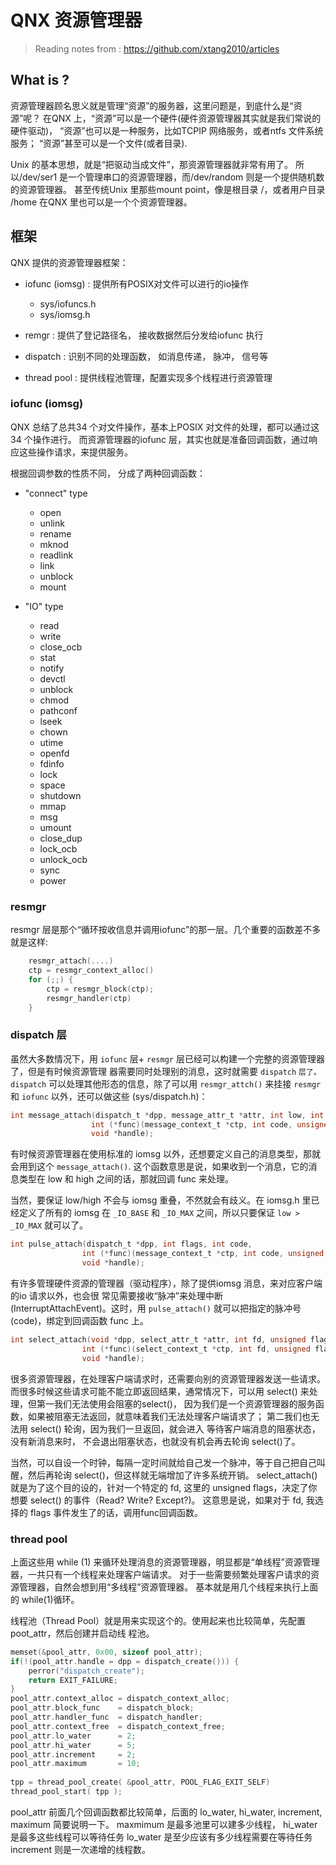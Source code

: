 # QNX 资源管理器

> Reading notes from : https://github.com/xtang2010/articles

## What is  ?

资源管理器顾名思义就是管理“资源”的服务器，这里问题是，到底什么是“资源”呢？
在QNX 上，“资源”可以是一个硬件(硬件资源管理器其实就是我们常说的硬件驱动)，
“资源”也可以是一种服务，比如TCPIP 网络服务，或者ntfs 文件系统服务；
“资源”甚至可以是一个文件(或者目录).

Unix 的基本思想，就是“把驱动当成文件”，那资源管理器就非常有用了。
所以/dev/ser1 是一个管理串口的资源管理器，而/dev/random 则是一个提供随机数的资源管理器。
甚至传统Unix 里那些mount point，像是根目录 /，或者用户目录 /home 在QNX 里也可以是一个个资源管理器。

## 框架

QNX 提供的资源管理器框架：
- iofunc (iomsg) : 提供所有POSIX对文件可以进行的io操作
    - sys/iofuncs.h
    - sys/iomsg.h

- remgr : 提供了登记路径名， 接收数据然后分发给iofunc 执行

- dispatch : 识别不同的处理函数， 如消息传递， 脉冲， 信号等

- thread pool : 提供线程池管理，配置实现多个线程进行资源管理


### iofunc (iomsg)
QNX 总结了总共34 个对文件操作，基本上POSIX 对文件的处理，都可以通过这34 个操作进行。
而资源管理器的iofunc 层，其实也就是准备回调函数，通过响应这些操作请求，来提供服务。

根据回调参数的性质不同， 分成了两种回调函数：

- "connect" type
    - open
    - unlink
    - rename
    - mknod
    - readlink
    - link
    - unblock
    - mount

- "IO" type
    - read
    - write
    - close_ocb
    - stat
    - notify
    - devctl
    - unblock
    - chmod
    - pathconf
    - lseek
    - chown
    - utime
    - openfd
    - fdinfo
    - lock
    - space
    - shutdown
    - mmap
    - msg
    - umount
    - close_dup
    - lock_ocb
    - unlock_ocb
    - sync
    - power

### resmgr

resmgr 层是那个“循环按收信息并调用iofunc”的那一层。几个重要的函数差不多就是这样:

```c
    resmgr_attach(....) 
    ctp = resmgr_context_alloc() 
    for (;;) { 
        ctp = resmgr_block(ctp); 
        resmgr_handler(ctp) 
    }
```

### dispatch 层 

虽然大多数情况下，用 `iofunc` 层+ `resmgr` 层已经可以构建一个完整的资源管理器了，但是有时候资源管理
器需要同时处理别的消息，这时就需要 `dispatch` `层了。dispatch` 可以处理其他形态的信息，除了可以用 
`resmgr_attch()` 来挂接 `resmgr` 和 `iofunc` 以外，还可以做这些 (sys/dispatch.h)： 


```c
int message_attach(dispatch_t *dpp, message_attr_t *attr, int low, int high, 
                  int (*func)(message_context_t *ctp, int code, unsigned flags, void *handle), 
                  void *handle); 
```


有时候资源管理器在使用标准的 iomsg 以外，还想要定义自己的消息类型，那就会用到这个 `message_attach()`.
这个函数意思是说，如果收到一个消息，它的消息类型在 low 和 high 之间的话，那就回调 func 来处理。 

当然，要保证 low/high 不会与 iomsg 重叠，不然就会有歧义。在 iomsg.h 里已经定义了所有的 iomsg 在 
`_IO_BASE` 和 `_IO_MAX` 之间，所以只要保证 `low > _IO_MAX` 就可以了。  

```c
int pulse_attach(dispatch_t *dpp, int flags, int code, 
                int (*func)(message_context_t *ctp, int code, unsigned flags, void *handle), 
                void *handle); 
```

有许多管理硬件资源的管理器（驱动程序），除了提供iomsg 消息，来对应客户端的io 请求以外，也会很
常见需要接收“脉冲”来处理中断 (InterruptAttachEvent)。这时，用 `pulse_attach()` 就可以把指定的脉冲号
(code)，绑定到回调函数 func 上。 

```c
int select_attach(void *dpp, select_attr_t *attr, int fd, unsigned flags, 
                int (*func)(select_context_t *ctp, int fd, unsigned flags, void *handle), 
                void *handle); 
```

很多资源管理器，在处理客户端请求时，还需要向别的资源管理器发送一些请求。
而很多时候这些请求可能不能立即返回结果，通常情况下，可以用 select() 来处理，但第一我们无法使用会阻塞的select()，
因为我们是一个资源管理器的服务函数，如果被阻塞无法返回，就意味着我们无法处理客户端请求了；
第二我们也无法用 select() 轮询，因为我们一旦返回，就会进入 等待客户端消息的阻塞状态，没有新消息来时，
不会退出阻塞状态，也就没有机会再去轮询 select()了。 

当然，可以自设一个时钟，每隔一定时间就给自己发一个脉冲，等于自己把自己叫醒，然后再轮询 select()，但这样就无端增加了许多系统开销。 
select_attach() 就是为了这个目的设的，针对一个特定的 fd, 这里的 unsigned flags，决定了你想要 select() 的事件（Read? Write? Except?)。
这意思是说，如果对于 fd, 我选择的 flags 事件发生了的话，调用func回调函数。


### thread pool
上面这些用 while (1) 来循环处理消息的资源管理器，明显都是“单线程”资源管理器，一共只有一个线程来处理客户端请求。 
对于一些需要频繁处理客户请求的资源管理器，自然会想到用“多线程”资源管理器。
基本就是用几个线程来执行上面的 while(1)循环。 

线程池（Thread Pool）就是用来实现这个的。使用起来也比较简单，先配置 poot_attr，然后创建并启动线
程池。

```c
memset(&pool_attr, 0x00, sizeof pool_attr); 
if(!(pool_attr.handle = dpp = dispatch_create())) { 
    perror("dispatch_create"); 
    return EXIT_FAILURE; 
} 
pool_attr.context_alloc = dispatch_context_alloc; 
pool_attr.block_func    = dispatch_block; 
pool_attr.handler_func  = dispatch_handler; 
pool_attr.context_free  = dispatch_context_free; 
pool_attr.lo_water      = 2; 
pool_attr.hi_water      = 5; 
pool_attr.increment     = 2; 
pool_attr.maximum       = 10; 
  
tpp = thread_pool_create( &pool_attr, POOL_FLAG_EXIT_SELF) 
thread_pool_start( tpp ); 
```

pool_attr 前面几个回调函数都比较简单，后面的 lo_water, hi_water, increment, maximum 简要说明一下。 
maxmimum 是最多池里可以建多少线程， 
hi_water 是最多这些线程可以等待任务 
lo_water 是至少应该有多少线程需要在等待任务 
increment 则是一次递增的线程数。


